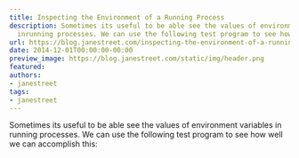 ```yaml
---
title: Inspecting the Environment of a Running Process
description: Sometimes its useful to be able see the values of environment variables
  inrunning processes. We can use the following test program to see how well we canacco...
url: https://blog.janestreet.com/inspecting-the-environment-of-a-running-process/
date: 2014-12-01T00:00:00-00:00
preview_image: https://blog.janestreet.com/static/img/header.png
featured:
authors:
- janestreet
tags:
- janestreet
---
```


<p>Sometimes its useful to be able see the values of environment variables in
running processes. We can use the following test program to see how well we can
accomplish this:</p>


